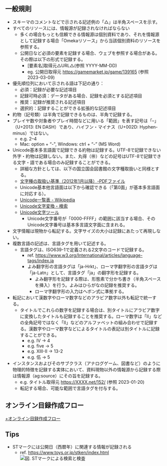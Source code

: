 
## 一般規則
- スキーマのコメントなどで示される記述例の「△」は半角スペースを示す。
- すべてのリソースには、情報源が記録されなければならない
    - 多くの場合もっとも信頼できる情報源は個別資料であり、それを情報源として記録する場合「Omekaリソース」から当該個別資料のリソースを参照する。
    - 公開日など必須の要素を記録する場合、ウェブを参照する場合がある。その際は以下の形式で記録する。
        - [要素名]取得元△URL△(参照 YYYY-MM-DD)
        - eg. 公開日取得元 https://gamemarket.jp/game/139165 (参照 2023-03-09)
- 優先順位列において示される語は下記の通り：
    - 必須：記録が必要な記述項目
    - 記録可時必須：データがある場合、記録を必須とする記述項目
    - 推奨：記録が推奨される記述項目
    - 選択的：記録することができる拡張的な記述項目
- 約物（記号類）は半角で記録できるものは、半角で記録する。
- プレイヤ数や対象者やプレイ時間などに用いる「範囲」を表す記号は「–」（U+2013: EN DASH）であり、ハイフン・マイナス（U+002D: Hyphen-minus）ではない。
    - e.g. 2–4
    - Mac: option + “-", Windows: ctrl + “-” (MS Word)
- Unicode基本多言語面で記録できる約物は記録する。UTF-8で記録できない外字・約物は記録しない。また、丸得（🉐）などの記号はUTF-8で記録できる文字・語である場合のみ記録することができる。
    - 詳細な方針としては、以下の国立国会図書館の文字種取扱いと同様とする。
    - [文字種の取扱い基準（2012年1月以降）-PDFファイル](http://warp.da.ndl.go.jp/info:ndljp/pid/9484238/www.ndl.go.jp/jp/library/data/pdf/mojishuno_toriatsukaikijun2012.1-.pdf)
    - Unicode基本他言語面は以下から確認できる（「第0面」が基本多言語面に対応する）。
    - [Unicode一覧表 - Wikipedia](https://ja.wikipedia.org/wiki/Unicode%E4%B8%80%E8%A6%A7%E8%A1%A8)
    - [Unicode文字変換・検索](https://rakko.tools/tools/89/)
    - [Unicode文字ツール](https://www.marbacka.net/msearch/tool.php#chr2enc)
        - Unicode文字番号が「0000-FFFF」の範囲に該当する場合、そのUnicode文字番号は基本多言語文字面に含まれる。
- 文字情報は現物から転記する。文字サイズの大小は記録にあたって再現しない。
- 複数言語の記述は、言語タグを用いて記述する。
    - 言語タグは、ISO639-1で定義される2文字のコードで記録する。
        - ref. https://www.w3.org/International/articles/language-tags/index.ja
        - よみ翻字形の言語タグは「ja-Hrkt」、ローマ字翻字形の言語タグは「ja-Latn」として、言語タグ「ja」の翻字形を記録する。
            - よみ翻字形を記録する際は、形態素で分かち書き（半角スペースを挿入）を行う。よみはひらがなの記録を推奨する。
            - ローマ字翻字形の入力はヘボン式に準拠する。
- 転記において漢数字やローマ数字などのアラビア数字以外も転記で統一する。
    - タイトルでこれらの数字を記録する場合は、別タイトルにアラビア数字に変換したタイトルも記録することを推奨する。ローマ数字は「Ⅱ」などの全角記号ではなく「II」などのアルファベットの組み合わせで記録する。漢数字やローマ数字などによるタイトルの表記は別タイトルに記録することができる。
        - e.g. IV -> 4
        - e.g. five -> 5
        - e.g. XIII-II -> 13-2
        - e.g. 伍 → 5
- インスタンスおよびそのサブクラス（アナログゲーム、図書など）のように物理的特徴を記録する実体において、資料現物以外の情報源から記録する際は情報源（ag:source）にその旨を記録する。
    - e.g. タイトル取得元 https://XXXX.net/152/ (参照 2023-01-20)
    - 転記する場合、可能な範囲で言語タグを付与する。
## オンライン目録作成フロー

[+オンライン目録作成フロー](https://paper.dropbox.com/doc/aCiwfkXxsoTJtHNhCESKz) 

## Tips
- STマークには公開日（西暦年）に関連する情報が記録される
    - ref. https://www.toys.or.jp/stken/index.html
![図. STマークによる検索と検査](https://www.toys.or.jp/stken/image/stno_kensaku.png)




